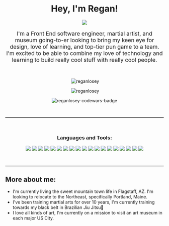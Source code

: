 <h1 align="center">Hey, I'm Regan!</h1>

<p align ="center">
  <img src="https://img.shields.io/badge/linkedin-%230077B5.svg?style=for-the-badge&logo=linkedin&logoColor=white">
</p>

<p align="center" style="font-size:1.25em">I'm a Front End software engineer, martial artist, and museum going-to-er looking to bring my keen eye for design, love of learning, and top-tier pun game to a team. I'm excited to be able to combine my love of technology and learning to build really cool stuff with really cool people. 
</p>

<br>
<p align="center">&nbsp;<img src="https://github-readme-stats.vercel.app/api/top-langs?username=reganlosey&show_icons=true&locale=en&layout=compact&theme=noctis_minimus" alt="reganlosey" /></p>

<p align="center"> &nbsp;<img src="https://github-readme-stats.vercel.app/api?username=reganlosey&show_icons=true&locale=en&theme=noctis_minimus" alt="reganlosey" /></p>
<p align="center"><img src="https://www.codewars.com/users/regalbeagle/badges/large" alt="reganlosey-codewars-badge"/></p>
<br>
<hr>
<br>

<h3 align="center">Languages and Tools:</h3>

<p align="center">
<img src="https://img.shields.io/badge/react-%2320232a.svg?style=for-the-badge&logo=react&logoColor=%2361DAFB"/>
<img src="https://img.shields.io/badge/React_Router-CA4245?style=for-the-badge&logo=react-router&logoColor=white"/>
<img src="https://img.shields.io/badge/javascript-%23323330.svg?style=for-the-badge&logo=javascript&logoColor=%23F7DF1E"/>
<img src="https://img.shields.io/badge/TypeScript-007ACC?style=for-the-badge&logo=typescript&logoColor=white"/>
<img src="https://img.shields.io/badge/Redux-593D88?style=for-the-badge&logo=redux&logoColor=white"/>
 <img src="https://img.shields.io/badge/html5-%23E34F26.svg?style=for-the-badge&logo=html5&logoColor=white"/>
<img src="https://img.shields.io/badge/css3-%231572B6.svg?style=for-the-badge&logo=css3&logoColor=white"/>
<img src="https://img.shields.io/badge/SASS-hotpink.svg?style=for-the-badge&logo=SASS&logoColor=white"/>
<img src="https://img.shields.io/badge/NPM-%23000000.svg?style=for-the-badge&logo=npm&logoColor=white"/>
<img src="https://img.shields.io/badge/PostgreSQL-316192?style=for-the-badge&logo=postgresql&logoColor=green"/>
<img src="https://img.shields.io/badge/Express.js-000000?style=for-the-badge&logo=express&logoColor=white"/>
<img src="https://img.shields.io/badge/Postman-FF6C37?style=for-the-badge&logo=Postman&logoColor=white"/>
<img src="https://img.shields.io/badge/Node.js-43853D?style=for-the-badge&logo=node.js&logoColor=white"/>
<img src="https://img.shields.io/badge/-cypress-%23E5E5E5?style=for-the-badge&logo=cypress&logoColor=058a5e"/>
<img src="https://img.shields.io/badge/-mocha-%238D6748?style=for-the-badge&logo=mocha&logoColor=white"/>
<img src="https://img.shields.io/badge/figma-%23F24E1E.svg?style=for-the-badge&logo=figma&logoColor=white"/>
<img src="https://img.shields.io/badge/git-%23F05033.svg?style=for-the-badge&logo=git&logoColor=white"/>
<img src="https://img.shields.io/badge/github-%23121011.svg?style=for-the-badge&logo=github&logoColor=white"/>
<img src="https://img.shields.io/badge/markdown-%23000000.svg?style=for-the-badge&logo=markdown&logoColor=white"/>
</p>

<br>
<hr>

## More about me:
  - I'm currently living the sweet mountain town life in Flagstaff, AZ. I'm looking to relocate to the Northeast, specifically Portland, Maine.
  - I've been training martial arts for over 10 years, I'm currently training towards my black belt in Brazilian Jiu Jitsu🥋
  - I love all kinds of art, I'm currently on a mission to visit an art museum in each major US City.
